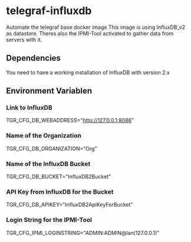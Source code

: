 # telegraf-influxdb
Automate the telegraf base docker image
This image is using InfluxDB_v2 as datastore.
Theres also the IPMI-Tool activated to gather data from servers with it.

## Dependencies
You need to have a working installation of InfluxDB with version 2.x

## Environment Variablen

### Link to InfluxDB
TGR_CFG_DB_WEBADDRESS="http://127.0.0.1:8086"

### Name of the Organization
TGR_CFG_DB_ORGANIZATION="Org"

### Name of the InfluxDB Bucket
TGR_CFG_DB_BUCKET="InfluxDB2Bucket"

### API Key from InfluxDB for the Bucket
TGR_CFG_DB_APIKEY="InfluxDB2ApiKeyForBucket"

### Login String for the IPMI-Tool
TGR_CFG_IPMI_LOGINSTRING="ADMIN:ADMIN@lan(127.0.0.1)"
